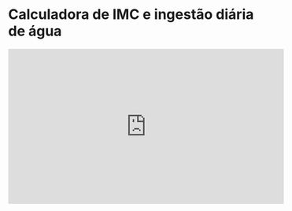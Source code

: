 # Calculadora de IMC e ingestão diária de água

<iframe width="560" height="315" src="https://www.youtube.com/embed/B6BF0IZXHl8" title="YouTube video player" frameborder="0" allow="accelerometer; autoplay; clipboard-write; encrypted-media; gyroscope; picture-in-picture" allowfullscreen></iframe>
